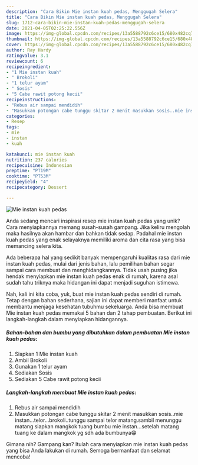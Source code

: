 ```yaml
---
description: "Cara Bikin Mie instan kuah pedas, Menggugah Selera"
title: "Cara Bikin Mie instan kuah pedas, Menggugah Selera"
slug: 1712-cara-bikin-mie-instan-kuah-pedas-menggugah-selera
date: 2021-04-05T02:25:22.556Z
image: https://img-global.cpcdn.com/recipes/13a5588792c6ce15/680x482cq70/mie-instan-kuah-pedas-foto-resep-utama.jpg
thumbnail: https://img-global.cpcdn.com/recipes/13a5588792c6ce15/680x482cq70/mie-instan-kuah-pedas-foto-resep-utama.jpg
cover: https://img-global.cpcdn.com/recipes/13a5588792c6ce15/680x482cq70/mie-instan-kuah-pedas-foto-resep-utama.jpg
author: Ray Hardy
ratingvalue: 3.1
reviewcount: 6
recipeingredient:
- "1 Mie instan kuah"
- " Brokoli"
- "1 telur ayam"
- " Sosis"
- "5 Cabe rawit potong kecii"
recipeinstructions:
- "Rebus air sampai mendidih"
- "Masukkan potongan cabe tunggu skitar 2 menit masukkan sosis..mie instan...telor...brokoli..tunggu sampai telor matang.sambil menunggu matang siapkan mangkok tuang bumbu mie instan...setelah matang tuang ke dalam mangkok yg sdh ada bumbunya😁"
categories:
- Resep
tags:
- mie
- instan
- kuah

katakunci: mie instan kuah 
nutrition: 237 calories
recipecuisine: Indonesian
preptime: "PT19M"
cooktime: "PT53M"
recipeyield: "4"
recipecategory: Dessert

---
```



![Mie instan kuah pedas](https://img-global.cpcdn.com/recipes/13a5588792c6ce15/680x482cq70/mie-instan-kuah-pedas-foto-resep-utama.jpg)

Anda sedang mencari inspirasi resep mie instan kuah pedas yang unik? Cara menyiapkannya memang susah-susah gampang. Jika keliru mengolah maka hasilnya akan hambar dan bahkan tidak sedap. Padahal mie instan kuah pedas yang enak selayaknya memiliki aroma dan cita rasa yang bisa memancing selera kita.



Ada beberapa hal yang sedikit banyak mempengaruhi kualitas rasa dari mie instan kuah pedas, mulai dari jenis bahan, lalu pemilihan bahan segar sampai cara membuat dan menghidangkannya. Tidak usah pusing jika hendak menyiapkan mie instan kuah pedas enak di rumah, karena asal sudah tahu triknya maka hidangan ini dapat menjadi suguhan istimewa.


Nah, kali ini kita coba, yuk, buat mie instan kuah pedas sendiri di rumah. Tetap dengan bahan sederhana, sajian ini dapat memberi manfaat untuk membantu menjaga kesehatan tubuhmu sekeluarga. Anda bisa membuat Mie instan kuah pedas memakai 5 bahan dan 2 tahap pembuatan. Berikut ini langkah-langkah dalam menyiapkan hidangannya.

<!--inarticleads1-->

##### Bahan-bahan dan bumbu yang dibutuhkan dalam pembuatan Mie instan kuah pedas:

1. Siapkan 1 Mie instan kuah
1. Ambil  Brokoli
1. Gunakan 1 telur ayam
1. Sediakan  Sosis
1. Sediakan 5 Cabe rawit potong kecii




<!--inarticleads2-->

##### Langkah-langkah membuat Mie instan kuah pedas:

1. Rebus air sampai mendidih
1. Masukkan potongan cabe tunggu skitar 2 menit masukkan sosis..mie instan...telor...brokoli..tunggu sampai telor matang.sambil menunggu matang siapkan mangkok tuang bumbu mie instan...setelah matang tuang ke dalam mangkok yg sdh ada bumbunya😁




Gimana nih? Gampang kan? Itulah cara menyiapkan mie instan kuah pedas yang bisa Anda lakukan di rumah. Semoga bermanfaat dan selamat mencoba!
